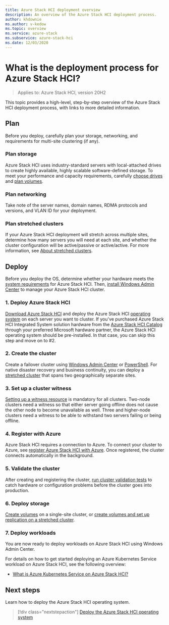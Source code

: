 ```yaml
---
title: Azure Stack HCI deployment overview
description: An overview of the Azure Stack HCI deployment process.
author: khdownie
ms.author: v-kedow
ms.topic: overview
ms.service: azure-stack
ms.subservice: azure-stack-hci
ms.date: 12/03/2020
---
```


# What is the deployment process for Azure Stack HCI?

> Applies to: Azure Stack HCI, version 20H2

This topic provides a high-level, step-by-step overview of the Azure Stack HCI deployment process, with links to more detailed information.

## Plan

Before you deploy, carefully plan your storage, networking, and requirements for multi-site clustering (if any).

### Plan storage

Azure Stack HCI uses industry-standard servers with local-attached drives to create highly available, highly scalable software-defined storage. To meet your performance and capacity requirements, carefully [choose drives](../concepts/choose-drives.md) and [plan volumes](../concepts/plan-volumes.md).

### Plan networking

Take note of the server names, domain names, RDMA protocols and versions, and VLAN ID for your deployment.

### Plan stretched clusters

If your Azure Stack HCI deployment will stretch across multiple sites, determine how many servers you will need at each site, and whether the cluster configuration will be active/passive or active/active. For more information, see [About stretched clusters](../concepts/stretched-clusters.md).

## Deploy

Before you deploy the OS, determine whether your hardware meets the [system requirements](../concepts/system-requirements.md) for Azure Stack HCI. Then, [install Windows Admin Center](/windows-server/manage/windows-admin-center/deploy/install) to manage your Azure Stack HCI cluster.

### 1. Deploy Azure Stack HCI

[Download Azure Stack HCI](https://azure.microsoft.com/products/azure-stack/hci/hci-download/) and deploy the Azure Stack HCI [operating system](operating-system.md) on each server you want to cluster. If you've purchased Azure Stack HCI Integrated System solution hardware from the [Azure Stack HCI Catalog](https://azure.microsoft.com/en-us/products/azure-stack/hci/catalog/) through your preferred Microsoft hardware partner, the Azure Stack HCI operating system should be pre-installed. In that case, you can skip this step and move on to #2.

### 2. Create the cluster

Create a failover cluster using [Windows Admin Center](create-cluster.md) or [PowerShell](create-cluster-powershell.md). For native disaster recovery and business continuity, you can deploy a [stretched cluster](../concepts/stretched-clusters.md) that spans two geographically separate sites.

### 3. Set up a cluster witness

[Setting up a witness resource](witness.md) is mandatory for all clusters. Two-node clusters need a witness so that either server going offline does not cause the other node to become unavailable as well. Three and higher-node clusters need a witness to be able to withstand two servers failing or being offline. 

### 4. Register with Azure

Azure Stack HCI requires a connection to Azure. To connect your cluster to Azure, see [register Azure Stack HCI with Azure](register-with-azure.md). Once registered, the cluster connects automatically in the background.

### 5. Validate the cluster

After creating and registering the cluster, [run cluster validation tests](validate.md) to catch hardware or configuration problems before the cluster goes into production.

### 6. Deploy storage

[Create volumes](../manage/create-volumes.md) on a single-site cluster, or [create volumes and set up replication on a stretched cluster](../manage/create-stretched-volumes.md).

### 7. Deploy workloads

You are now ready to deploy workloads on Azure Stack HCI using Windows Admin Center.

For details on how to get started deploying an Azure Kubernetes Service workload on Azure Stack HCI, see the following overview:

- [What is Azure Kubernetes Service on Azure Stack HCI?](https://docs.microsoft.com/azure-stack/aks-hci/overview)

## Next steps

Learn how to deploy the Azure Stack HCI operating system.

> [!div class="nextstepaction"]
> [Deploy the Azure Stack HCI operating system](operating-system.md)
